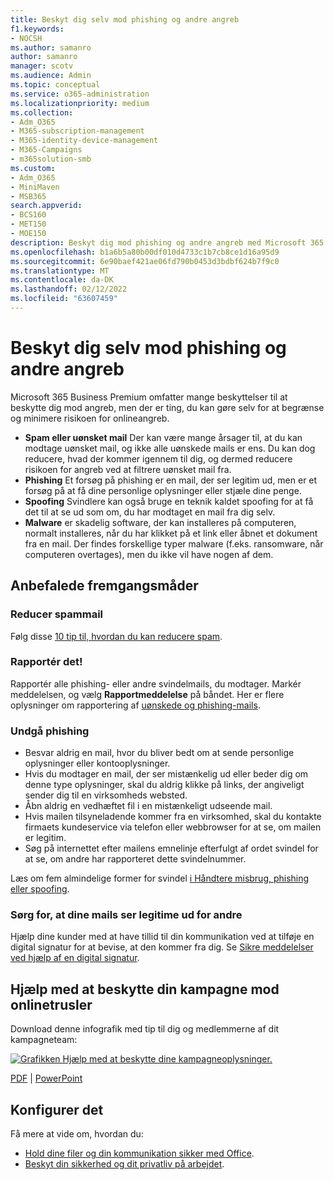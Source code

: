 ```yaml
---
title: Beskyt dig selv mod phishing og andre angreb
f1.keywords:
- NOCSH
ms.author: samanro
author: samanro
manager: scotv
ms.audience: Admin
ms.topic: conceptual
ms.service: o365-administration
ms.localizationpriority: medium
ms.collection:
- Adm_O365
- M365-subscription-management
- M365-identity-device-management
- M365-Campaigns
- m365solution-smb
ms.custom:
- Adm_O365
- MiniMaven
- MSB365
search.appverid:
- BCS160
- MET150
- MOE150
description: Beskyt dig mod phishing og andre angreb med Microsoft 365.
ms.openlocfilehash: b1a6b5a80b00df010d4733c1b7cb8ce1d16a95d9
ms.sourcegitcommit: 6e90baef421ae06fd790b0453d3bdbf624b7f9c0
ms.translationtype: MT
ms.contentlocale: da-DK
ms.lasthandoff: 02/12/2022
ms.locfileid: "63607459"
---
```

# <a name="protect-yourself-against-phishing-and-other-attacks"></a>Beskyt dig selv mod phishing og andre angreb

Microsoft 365 Business Premium omfatter mange beskyttelser til at beskytte dig mod angreb, men der er ting, du kan gøre selv for at begrænse og minimere risikoen for onlineangreb.

- **Spam eller uønsket mail** Der kan være mange årsager til, at du kan modtage uønsket mail, og ikke alle uønskede mails er ens. Du kan dog reducere, hvad der kommer igennem til dig, og dermed reducere risikoen for angreb ved at filtrere uønsket mail fra.
- **Phishing** Et forsøg på phishing er en mail, der ser legitim ud, men er et forsøg på at få dine personlige oplysninger eller stjæle dine penge.
- **Spoofing** Svindlere kan også bruge en teknik kaldet spoofing for at få det til at se ud som om, du har modtaget en mail fra dig selv. 
- **Malware** er skadelig software, der kan installeres på computeren, normalt installeres, når du har klikket på et link eller åbnet et dokument fra en mail. Der findes forskellige typer malware (f.eks. ransomware, når computeren overtages), men du ikke vil have nogen af dem. 

## <a name="best-practices"></a>Anbefalede fremgangsmåder

### <a name="reduce-spam-mail"></a>Reducer spammail

Følg disse [10 tip til, hvordan du kan reducere spam](https://support.microsoft.com/en-us/office/10-tips-on-how-to-help-reduce-spam-55f756e8-688b-41c3-a086-8f68ccc592f6).

### <a name="report-it"></a>Rapportér det!

Rapportér alle phishing- eller andre svindelmails, du modtager. Markér meddelelsen, og vælg **Rapportmeddelelse** på båndet.
Her er flere oplysninger om rapportering af [uønskede og phishing-mails](https://support.office.com/article/Use-the-Report-Message-add-in-b5caa9f1-cdf3-4443-af8c-ff724ea719d2).

### <a name="avoid-phishing"></a>Undgå phishing

- Besvar aldrig en mail, hvor du bliver bedt om at sende personlige oplysninger eller kontooplysninger.
- Hvis du modtager en mail, der ser mistænkelig ud eller beder dig om denne type oplysninger, skal du aldrig klikke på links, der angiveligt sender dig til en virksomheds websted.
- Åbn aldrig en vedhæftet fil i en mistænkeligt udseende mail.
- Hvis mailen tilsyneladende kommer fra en virksomhed, skal du kontakte firmaets kundeservice via telefon eller webbrowser for at se, om mailen er legitim.
- Søg på internettet efter mailens emnelinje efterfulgt af ordet svindel for at se, om andre har rapporteret dette svindelnummer.

Læs om fem almindelige former for svindel [i Håndtere misbrug, phishing eller spoofing](https://support.office.com/article/Deal-with-abuse-phishing-or-spoofing-in-Outlook-com-0d882ea5-eedc-4bed-aebc-079ffa1105a3).

### <a name="make-sure-your-emails-look-legitimate-to-others"></a>Sørg for, at dine mails ser legitime ud for andre

Hjælp dine kunder med at have tillid til din kommunikation ved at tilføje en digital signatur for at bevise, at den kommer fra dig. Se [Sikre meddelelser ved hjælp af en digital signatur](https://support.office.com/article/secure-messages-by-using-a-digital-signature-549ca2f1-a68f-4366-85fa-b3f4b5856fc6).

## <a name="help-protect-your-campaign-from-online-threats"></a>Hjælp med at beskytte din kampagne mod onlinetrusler

Download denne infografik med tip til dig og medlemmerne af dit kampagneteam:

[![Grafikken Hjælp med at beskytte dine kampagneoplysninger.](../media/M365-Campaigns-WhatCanUsersDoToSecure-358x201.png)](https://download.microsoft.com/download/f/c/5/fc58bc0c-773a-4ac8-a232-6f986f61ef58/M365CampaignsWhatCanUsersDoToSecure.pdf)

[PDF](https://download.microsoft.com/download/f/c/5/fc58bc0c-773a-4ac8-a232-6f986f61ef58/M365CampaignsWhatCanUsersDoToSecure.pdf) |  [PowerPoint](https://download.microsoft.com/download/f/c/5/fc58bc0c-773a-4ac8-a232-6f986f61ef58/M365CampaignsWhatCanUsersDoToSecure.pptx)

## <a name="set-it-up"></a>Konfigurer det

Få mere at vide om, hvordan du:

- [Hold dine filer og din kommunikation sikker med Office](https://support.microsoft.com/en-us/office/keep-your-files-and-communications-safe-with-office-c4ddc381-7395-42da-887c-8836a3bb975f).
- [Beskyt din sikkerhed og dit privatliv på arbejdet](https://support.office.com/article/stay-secure-and-private-at-work-104c7d91-b25a-453d-beee-ba64b6c6fc2d).
  
